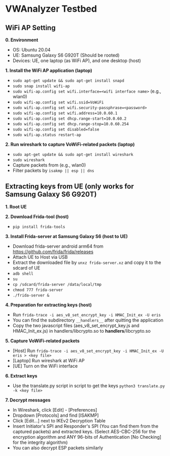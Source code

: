 # VWAnalyzer Testbed

## WiFi AP Setting
**0. Environment**
  - OS: Ubuntu 20.04
  - UE: Samsung Galaxy S6 G920T (Should be rooted)
  - Devices: UE, one laptop (as WiFi AP), and one desktop (host)

**1. Install the WiFi AP application (laptop)**
  - `sudo apt-get update && sudo apt-get install snapd`
  - `sudo snap install wifi-ap`
  - `sudo wifi-ap.config set wifi.interface=<wifi interface name>` (e.g., wlan0)
  - `sudo wifi-ap.config set wifi.ssid=VoWiFi`
  - `sudo wifi-ap.config set wifi.security-passphrase=<password>`
  - `sudo wifi-ap.config set wifi.address=10.0.60.1`
  - `sudo wifi-ap.config set dhcp.range-start=10.0.60.2`
  - `sudo wifi-ap.config set dhcp.range-stop=10.0.60.254`
  - `sudo wifi-ap.config set disabled=false`
  - `sudo wifi-ap.status restart-ap`

**2. Run wireshark to capture VoWiFi-related packets (laptop)**
  - `sudo apt-get update && sudo apt-get install wireshark`
  - `sudo wireshark`
  - Capture packets from <wifi interface> (e.g., wlan0)
  - Filter packets by `isakmp || esp || dns`

## Extracting keys from UE (only works for Samsung Galaxy S6 G920T)
**1. Root UE**

**2. Download Frida-tool (host)**
  - `pip install frida-tools`
  
**3. Install Frida-server at Samsung Galaxy S6 (host to UE)**
  - Download frida-server android arm64 from https://github.com/frida/frida/releases
  - Attach UE to Host via USB
  - Extract the downloaded file by `unxz frida-server.xz` and copy it to the sdcard of UE
  - `adb shell`
  - `su`
  - `cp /sdcard/frida-server /data/local/tmp`
  - `chmod 777 frida-server`
  - `./frida-server &`

**4. Preparation for extracting keys (host)**
  - Run `frida-trace -i aes_v8_set_encrypt_key -i HMAC_Init_ex -U eris`
  - You can find the subdirectory `__handlers__` after quitting the application
  - Copy the two javascript files (aes_v8_set_encrypt_key.js and HMAC_Init_ex.js) in handlers/libcrypto.so to __handlers__/libcrypto.so
  
**5. Capture VoWiFi-related packets**
  - [Host] Run `frida-trace -i aes_v8_set_encrypt_key -i HMAC_Init_ex -U eris > <key file>`
  - [Laptop] Run wireshark at WiFi AP
  - [UE] Turn on the WiFi interface
  
**6. Extract keys**
  - Use the translate.py script in script to get the keys `python3 translate.py -k <key file>`

**7. Decrypt messages**
  - In Wireshark, click [Edit] - [Preferences]
  - Dropdown [Protocols] and find [ISAKMP]
  - Click [Edit...] next to IKEv2 Decryption Table
  - Insert Initiator's SPI and Responder's SPI (You can find them from the captured packets) and extracted keys. (Select AES-CBC-256 for the encryption algorithm and ANY 96-bits of Authentication [No Checking] for the integrity algorithm)
  - You can also decrypt ESP packets similarly
